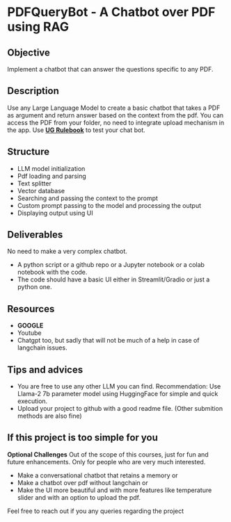 # PDFQueryBot - A Chatbot over PDF using RAG

## Objective
Implement a chatbot that can answer the questions specific to any PDF.

## Description
Use any Large Language Model to create a basic chatbot that takes a PDF as argument and return answer based on the context from the pdf.
You can access the PDF from your folder, no need to integrate upload mechanism in the app.
Use [**UG Rulebook**](https://www.iitb.ac.in/newacadhome/ugrulebook.pdf) to test your chat bot.

## Structure
- LLM model initialization
- Pdf loading and parsing
- Text splitter
- Vector database
- Searching and passing the context to the prompt
- Custom prompt passing to the model and processing the output
- Displaying output using UI

## Deliverables
No need to make a very complex chatbot. 
- A python script or a github repo or a Jupyter notebook or a colab notebook with the code.
- The code should have a basic UI either in Streamlit/Gradio or just a python one.

## Resources 
- **GOOGLE**
- Youtube
- Chatgpt too, but sadly that will not be much of a help in case of langchain issues.

## Tips and advices

- You are free to use any other LLM you can find. Recommendation: Use Llama-2 7b parameter model using HuggingFace for simple and quick execution.
- Upload your project to github with a good readme file. (Other submition methods are also fine)

## If this project is too simple for you
**Optional Challenges**
Out of the scope of this courses, just for fun and future enhancements.
Only for people who are very much interested.
- Make a conversational chatbot that retains a memory or
- Make a chatbot over pdf without langchain or
- Make the UI more beautiful and with more features like temperature slider and with an option to upload the pdf.

Feel free to reach out if you any queries regarding the project 
